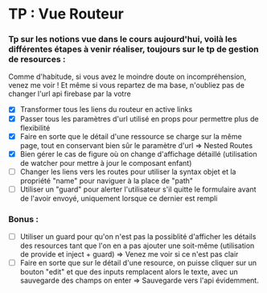 # TP : Vue Routeur

### Tp sur les notions vue dans le cours aujourd'hui, voilà les différentes étapes à venir réaliser, toujours sur le tp de gestion de resources :

Comme d'habitude, si vous avez le moindre doute on incompréhension, venez me voir ! Et même si vous repartez de ma base, n'oubliez pas de changer l'url api firebase par la votre

- [x]  Transformer tous les liens du routeur en active links
- [x]  Passer tous les paramètres d'url utilisé en props pour permettre plus de flexibilité
- [x]  Faire en sorte que le détail d'une ressource se charge sur la même page, tout en conservant bien sûr le paramètre d'url ⇒ Nested Routes
- [x]  Bien gérer le cas de figure où on change d'affichage détaillé (utilisation de watcher pour mettre à jour le composant enfant)
- [ ]  Changer les liens vers les routes pour utiliser la syntax objet et la propriété "name" pour naviguer à la place de "path"
- [ ]  Utiliser un "guard" pour alerter l'utilisateur s'il quitte le formulaire avant de l'avoir envoyé, uniquement lorsque ce dernier est rempli

### Bonus :

- [ ]  Utiliser un guard pour qu'on n'est pas la possiblité d'afficher les détails des resources tant que l'on en a pas ajouter une soit-même (utilisation de provide et inject + guard) ⇒ Venez me voir si ce n'est pas clair
- [ ]  Faire en sorte que sur le détail d'une resource, on puisse cliquer sur un bouton "edit" et que des inputs remplacent alors le texte, avec un sauvegarde des champs on enter ⇒ Sauvegarde vers l'api évidemment.
